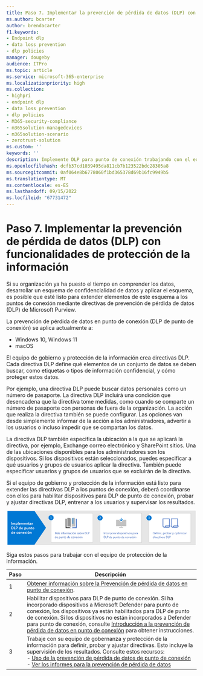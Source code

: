 ```yaml
---
title: Paso 7. Implementar la prevención de pérdida de datos (DLP) con funcionalidades de protección de la información
ms.author: bcarter
author: brendacarter
f1.keywords:
- Endpoint dlp
- data loss prevention
- dlp policies
manager: dougeby
audience: ITPro
ms.topic: article
ms.service: microsoft-365-enterprise
ms.localizationpriority: high
ms.collection:
- highpri
- endpoint dlp
- data loss prevention
- dlp policies
- M365-security-compliance
- m365solution-managedevices
- m365solution-scenario
- zerotrust-solution
ms.custom: ''
keywords: ''
description: Implemente DLP para punto de conexión trabajando con el equipo de gobernanza y protección de la información para crear directivas DLP para su organización.
ms.openlocfilehash: dcfb37cd1039495da811cb7b123522bdc28305a8
ms.sourcegitcommit: 0af064e8b6778060f1bd365378d69b16fc9949b5
ms.translationtype: MT
ms.contentlocale: es-ES
ms.lasthandoff: 09/15/2022
ms.locfileid: "67731472"
---
```

# <a name="step-7-implement-data-loss-prevention-dlp-with-information-protection-capabilities"></a>Paso 7. Implementar la prevención de pérdida de datos (DLP) con funcionalidades de protección de la información


Si su organización ya ha puesto el tiempo en comprender los datos, desarrollar un esquema de confidencialidad de datos y aplicar el esquema, es posible que esté listo para extender elementos de este esquema a los puntos de conexión mediante directivas de prevención de pérdida de datos (DLP) de Microsoft Purview. 

La prevención de pérdida de datos en punto de conexión (DLP de punto de conexión) se aplica actualmente a:
- Windows 10, Windows 11
- macOS

El equipo de gobierno y protección de la información crea directivas DLP. Cada directiva DLP define qué elementos de un conjunto de datos se deben buscar, como etiquetas o tipos de información confidencial, y cómo proteger estos datos. 

Por ejemplo, una directiva DLP puede buscar datos personales como un número de pasaporte. La directiva DLP incluirá una condición que desencadena que la directiva tome medidas, como cuando se comparte un número de pasaporte con personas de fuera de la organización. La acción que realiza la directiva también se puede configurar. Las opciones van desde simplemente informar de la acción a los administradores, advertir a los usuarios o incluso impedir que se compartan los datos.

La directiva DLP también especifica la ubicación a la que se aplicará la directiva, por ejemplo, Exchange correo electrónico y SharePoint sitios. Una de las ubicaciones disponibles para los administradores son los dispositivos. Si los dispositivos están seleccionados, puedes especificar a qué usuarios y grupos de usuarios aplicar la directiva. También puede especificar usuarios y grupos de usuarios que se excluirán de la directiva.

Si el equipo de gobierno y protección de la información está listo para extender las directivas DLP a los puntos de conexión, deberá coordinarse con ellos para habilitar dispositivos para DLP de punto de conexión, probar y ajustar directivas DLP, entrenar a los usuarios y supervisar los resultados. 

![Pasos de DLP de punto de conexión para el administrador de dispositivos](../media/devices/endpoint-dlp-steps.png#lightbox)


Siga estos pasos para trabajar con el equipo de protección de la información.


|Paso  |Descripción  |
|---------|---------|
|1     |  [Obtener información sobre la Prevención de pérdida de datos en punto de conexión](../compliance/endpoint-dlp-learn-about.md).        |
|2     | Habilitar dispositivos para DLP de punto de conexión. Si ha incorporado dispositivos a Microsoft Defender para punto de conexión, los dispositivos ya están habilitados para DLP de punto de conexión. Si los dispositivos no están incorporados a Defender para punto de conexión, consulte [Introducción a la prevención de pérdida de datos en punto de conexión](../compliance/endpoint-dlp-getting-started.md) para obtener instrucciones.|
|3     |   Trabaje con su equipo de gobernanza y protección de la información para definir, probar y ajustar directivas. Esto incluye la supervisión de los resultados. Consulte estos recursos:<br>- [Uso de la prevención de pérdida de datos de punto de conexión](../compliance/endpoint-dlp-using.md)<br>- [Ver los informes para la prevención de pérdida de datos](../compliance/view-the-dlp-reports.md)      |
